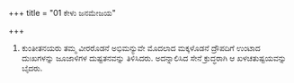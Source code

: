+++
title = "01 ಕೇಳು ಜನಮೇಜಯ"

+++
1. ಕುಂತೀತನಯರು ತಮ್ಮ ವೀರರೊಡನೆ ಅಭಿಮನ್ಯುವೇ ಮೊದಲಾದ ಮಕ್ಕಳೊಡನೆ ದ್ರೌಪದಿಗೆ ಉಂಟಾದ ದುಃಖಗಳನ್ನು ಜೂಜಾಳಿಗಳ ದುಷ್ಟತನವನ್ನು ತಿಳಿಸಿದರು. ಅದನ್ನಾಲಿಸಿದ ಸೇನೆ ಕ್ರುದ್ಧರಾಗಿ ಆ ಖಳಚತುಷ್ಟಯವನ್ನು ಬೈದರು.